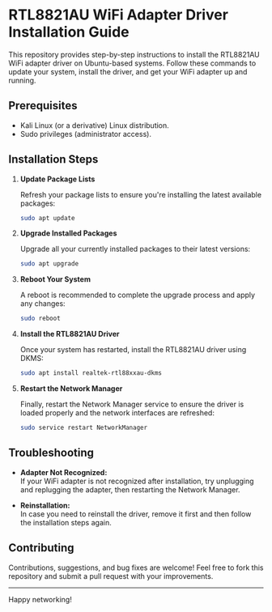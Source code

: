 
# RTL8821AU WiFi Adapter Driver Installation Guide

This repository provides step-by-step instructions to install the RTL8821AU WiFi adapter driver on Ubuntu-based systems. Follow these commands to update your system, install the driver, and get your WiFi adapter up and running.

## Prerequisites

- Kali Linux (or a derivative) Linux distribution.
- Sudo privileges (administrator access).

## Installation Steps

1. **Update Package Lists**

   Refresh your package lists to ensure you're installing the latest available packages:

   ```bash
   sudo apt update
   ```

2. **Upgrade Installed Packages**

   Upgrade all your currently installed packages to their latest versions:

   ```bash
   sudo apt upgrade
   ```

3. **Reboot Your System**

   A reboot is recommended to complete the upgrade process and apply any changes:

   ```bash
   sudo reboot
   ```

4. **Install the RTL8821AU Driver**

   Once your system has restarted, install the RTL8821AU driver using DKMS:

   ```bash
   sudo apt install realtek-rtl88xxau-dkms
   ```

5. **Restart the Network Manager**

   Finally, restart the Network Manager service to ensure the driver is loaded properly and the network interfaces are refreshed:

   ```bash
   sudo service restart NetworkManager
   ```

## Troubleshooting

- **Adapter Not Recognized:**  
  If your WiFi adapter is not recognized after installation, try unplugging and replugging the adapter, then restarting the Network Manager.
  
- **Reinstallation:**  
  In case you need to reinstall the driver, remove it first and then follow the installation steps again.

## Contributing

Contributions, suggestions, and bug fixes are welcome! Feel free to fork this repository and submit a pull request with your improvements.

---

Happy networking!

